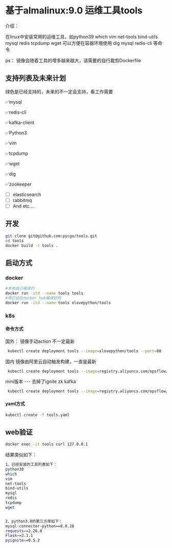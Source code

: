 # 基于almalinux:9.0   运维工具tools

介绍：

在linux中安装常用的运维工具，如python39 which vim net-tools bind-utils mysql redis tcpdump wget
可以方便在容器环境使用 dig mysql redis-cli 等命令

ps：
   镜像会随着工具的增多越来越大，请需要的自行裁剪Dockerfile


## 支持列表及未来计划
   绿色是已经支持的，未来的不一定会支持，看工作需要

✅mysql

✅redis-cli

✅kafka-client

✅Python3

✅vim

✅tcpdump

✅wget

✅dig

✅zookeeper


- [ ] elasticsearch
- [ ] rabbitmq
- [ ]  And etc....

## 开发

```bash
git clone git@github.com:pycgo/tools.git
cd tools
docker build -t tools .
```



## 启动方式

### docker

```bash
#本地自己编译的
docker run -itd --name tools tools
#用已经在docker hub编译好的
docker run -itd --name tools xlovepython/tools
```

### k8s

#### 命令方式

国外：
镜像手动action 不一定最新
```bash
 kubectl create deployment tools --image=xlovepython/tools --port=80
```

国内
镜像由阿里云自动触发构建，一直是最新
```bash
 kubectl create deployment tools --image=registry.aliyuncs.com/opsflow/ops --port=80
```

mini版本
 --- 去掉了ignite zk kafka
```bash
 kubectl create deployment tools --image=registry.aliyuncs.com/opsflow/ops:mini --port=80
```

#### yaml方式

```bash
kubectl create -f tools.yaml
```
## web验证

```bash
docker exec -it tools curl 127.0.0.1
```

结果类似如下：

```bash
1、已经安装的工具列表如下：
python38
which
vim
net-tools
bind-utils
mysql
redis
tcpdump
wget


2、python3.8的第三方库如下：
mysql-connector-python==8.0.28
requests==2.26.0
Flask==2.1.1
pyignite==0.5.2
```
